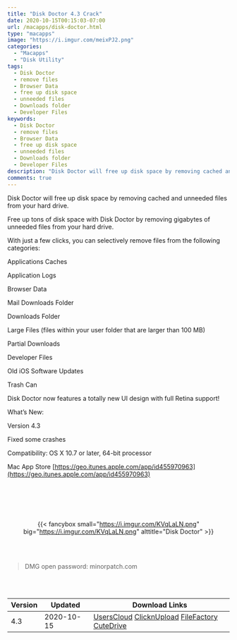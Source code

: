 ```yaml
---
title: "Disk Doctor 4.3 Crack"
date: 2020-10-15T00:15:03-07:00
url: /macapps/disk-doctor.html
type: "macapps"
image: "https://i.imgur.com/meixPJ2.png"
categories:
  - "Macapps"
  - "Disk Utility"
tags:
  - Disk Doctor
  - remove files
  - Browser Data
  - free up disk space
  - unneeded files
  - Downloads folder
  - Developer Files
keywords:
  - Disk Doctor
  - remove files
  - Browser Data
  - free up disk space
  - unneeded files
  - Downloads folder
  - Developer Files
description: "Disk Doctor will free up disk space by removing cached and unneeded files from your hard drive."
comments: true
---
```


Disk Doctor will free up disk space by removing cached and unneeded files from your hard drive.

Free up tons of disk space with Disk Doctor by removing gigabytes of unneeded files from your hard drive.

With just a few clicks, you can selectively remove files from the following categories:

Applications Caches

Application Logs

Browser Data

Mail Downloads Folder

Downloads Folder

Large Files (files within your user folder that are larger than 100 MB)

Partial Downloads

Developer Files


Old iOS Software Updates

Trash Can

Disk Doctor now features a totally new UI design with full Retina support!

What’s New:

Version 4.3

Fixed some crashes

Compatibility: OS X 10.7 or later, 64-bit processor

Mac App Store [https://geo.itunes.apple.com/app/id455970963](https://geo.itunes.apple.com/app/id455970963)

<br/>
<br/>
<script async src="https://pagead2.googlesyndication.com/pagead/js/adsbygoogle.js"></script>
<ins class="adsbygoogle"
     style="display:block; text-align:center;"
     data-ad-layout="in-article"
     data-ad-format="fluid"
     data-ad-client="ca-pub-8746275014476192"
     data-ad-slot="5144997159"></ins>
<script>
     (adsbygoogle = window.adsbygoogle || []).push({});
</script>
<br/>
<br/>


<center>

{{< fancybox small="https://i.imgur.com/KVqLaLN.png" big="https://i.imgur.com/KVqLaLN.png" alttitle="Disk Doctor" >}}

</center>

<br/>
<br/>


> DMG open password: minorpatch.com

<br/>

<br/>
<div id="history_version" class="history_version">

| Version | Updated | Download Links |
| ---- | ---- | ---- |
| 4.3 | 2020-10-15 | [UsersCloud](https://ouo.io/OvoNhP)   [ClicknUpload](https://ouo.io/cInt9x)   [FileFactory](https://ouo.io/SR95F27)   [CuteDrive](https://ouo.io/0doLX7) |

</div>
